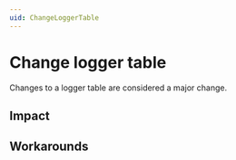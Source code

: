 ```yaml
---
uid: ChangeLoggerTable
---
```


# Change logger table

Changes to a logger table are considered a major change.

## Impact

## Workarounds
